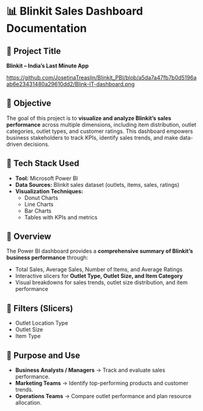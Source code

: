 # 📊 Blinkit Sales Dashboard Documentation  

## 🔹 Project Title  
**Blinkit – India’s Last Minute App**  

https://github.com/JosetinaTreaslin/Blinkit_PBI/blob/a5da7a47fb7b0d5196aab6e23431480a29610dd2/Blink-IT-dashboard.png

## 🔹 Objective  
The goal of this project is to **visualize and analyze Blinkit’s sales performance** across multiple dimensions, including item distribution, outlet categories, outlet types, and customer ratings. This dashboard empowers business stakeholders to track KPIs, identify sales trends, and make data-driven decisions.  

## 🔹 Tech Stack Used  
- **Tool:** Microsoft Power BI  
- **Data Sources:** Blinkit sales dataset (outlets, items, sales, ratings)  
- **Visualization Techniques:**  
  - Donut Charts  
  - Line Charts  
  - Bar Charts  
  - Tables with KPIs and metrics  

## 🔹 Overview  
The Power BI dashboard provides a **comprehensive summary of Blinkit’s business performance** through:  
- Total Sales, Average Sales, Number of Items, and Average Ratings  
- Interactive slicers for **Outlet Type, Outlet Size, and Item Category**  
- Visual breakdowns for sales trends, outlet size distribution, and item performance  

## 🔹 Filters (Slicers)  
- Outlet Location Type  
- Outlet Size  
- Item Type
  
## 🔹 Purpose and Use  
- **Business Analysts / Managers** → Track and evaluate sales performance.  
- **Marketing Teams** → Identify top-performing products and customer trends.  
- **Operations Teams** → Compare outlet performance and plan resource allocation.  
